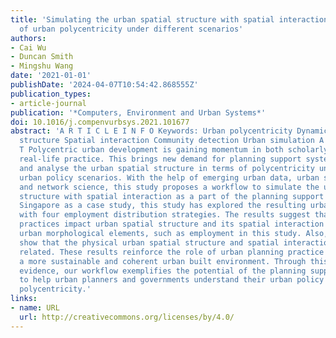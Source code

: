 ```yaml
---
title: 'Simulating the urban spatial structure with spatial interaction: A case study
  of urban polycentricity under different scenarios'
authors:
- Cai Wu
- Duncan Smith
- Mingshu Wang
date: '2021-01-01'
publishDate: '2024-04-07T10:54:42.868555Z'
publication_types:
- article-journal
publication: '*Computers, Environment and Urban Systems*'
doi: 10.1016/j.compenvurbsys.2021.101677
abstract: 'A R T I C L E I N F O Keywords: Urban polycentricity Dynamic urban spatial
  structure Spatial interaction Community detection Urban simulation A B S T R A C
  T Polycentric urban development is gaining momentum in both scholarly research and
  real-life practice. This brings new demand for planning support systems to simulate
  and analyse the urban spatial structure in terms of polycentricity under various
  urban policy scenarios. With the help of emerging urban data, urban simulation techniques,
  and network science, this study proposes a workflow to simulate the urban spatial
  structure with spatial interaction as a part of the planning support system. Using
  Singapore as a case study, this study has explored the resulting urban spatial structure
  with four employment distribution strategies. The results suggest that planning
  practices impact urban spatial structure and its spatial interaction by redistributing
  urban morphological elements, such as employment in this study. Also, our results
  show that the physical urban spatial structure and spatial interaction are closely
  related. These results reinforce the role of urban planning practice to achieve
  a more sustainable and coherent urban built environment. Through this empirical
  evidence, our workflow exemplifies the potential of the planning support system
  to help urban planners and governments understand their urban policy regarding urban
  polycentricity.'
links:
- name: URL
  url: http://creativecommons.org/licenses/by/4.0/
---
```

